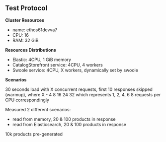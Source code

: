 ## Test Protocol

**Cluster Resources**

- name: ethos61devva7
- CPU: 16
- RAM: 32 GiB

**Resources Distributions**

- Elastic: 4CPU, 1 GiB memory
- CatalogStorefront service: 4CPU, 4 workers
- Swoole service: 4CPU, X workers, dynamically set by swoole

**Scenarios**

30 seconds load with X concurrent requests, first 10 responses skipped (warmup),
where X - 4 8 16 24 32 which represents 1, 2, 4, 6 8  requests per CPU correspondingly 

Measured 2 different scenarios:
- read from memory, 20 & 100 products in response
- read from Elasticsearch, 20 & 100 products in response

10k products pre-generated  


